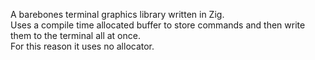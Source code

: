 A barebones terminal graphics library written in Zig.  
Uses a compile time allocated buffer to store commands and then write them to the terminal all at once.  
For this reason it uses no allocator.